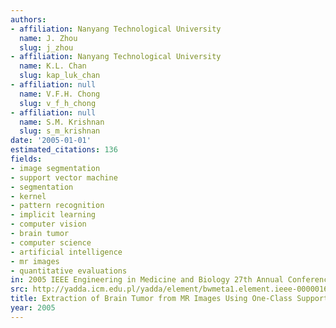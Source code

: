 ```yaml
---
authors:
- affiliation: Nanyang Technological University
  name: J. Zhou
  slug: j_zhou
- affiliation: Nanyang Technological University
  name: K.L. Chan
  slug: kap_luk_chan
- affiliation: null
  name: V.F.H. Chong
  slug: v_f_h_chong
- affiliation: null
  name: S.M. Krishnan
  slug: s_m_krishnan
date: '2005-01-01'
estimated_citations: 136
fields:
- image segmentation
- support vector machine
- segmentation
- kernel
- pattern recognition
- implicit learning
- computer vision
- brain tumor
- computer science
- artificial intelligence
- mr images
- quantitative evaluations
in: 2005 IEEE Engineering in Medicine and Biology 27th Annual Conference
src: http://yadda.icm.edu.pl/yadda/element/bwmeta1.element.ieee-000001615965
title: Extraction of Brain Tumor from MR Images Using One-Class Support Vector Machine
year: 2005
---
```

